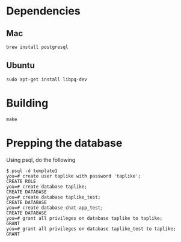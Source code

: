 # Dependencies

## Mac

```
brew install postgresql
```

## Ubuntu

```
sudo apt-get install libpq-dev
```

# Building

```
make
```

# Prepping the database

Using psql, do the following

```
$ psql -d template1
you=# create user taplike with password 'taplike';
CREATE ROLE
you=# create database taplike;
CREATE DATABASE
you=# create database taplike_test;
CREATE DATABASE
you=# create database chat-app_test;
CREATE DATABASE
you=# grant all privileges on database taplike to taplike;
GRANT
you=# grant all privileges on database taplike_test to taplike;
GRANT
```
